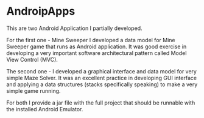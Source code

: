 AndroipApps
===========

This are two Android Application I partially developed. 

For the first one - Mine Sweeper I developed a data model for  Mine Sweeper game that runs as Android application. It was good exercise in developing a very important software architectural pattern called Model View Control (MVC).

The second one - I developed a graphical interface and data model for very simple Maze Solver. It was an excellent practice in developing GUI interface and applying a data structures (stacks specifically speaking) to make a very simple game running. 

For both I provide a jar file with the full project that should be runnable with the installed Android Emulator. 

